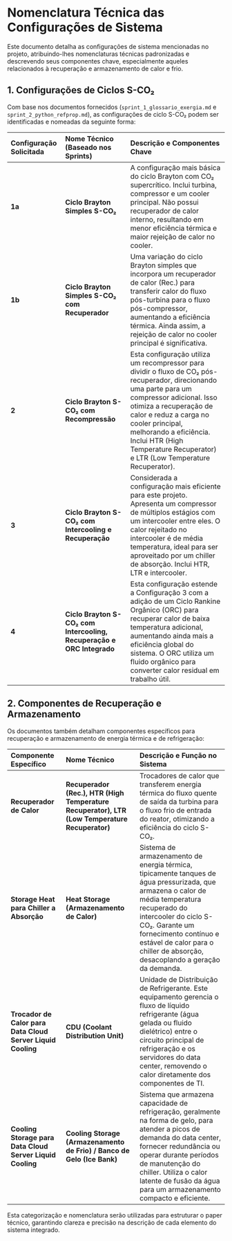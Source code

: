 # Nomenclatura Técnica das Configurações de Sistema

Este documento detalha as configurações de sistema mencionadas no projeto, atribuindo-lhes nomenclaturas técnicas padronizadas e descrevendo seus componentes chave, especialmente aqueles relacionados à recuperação e armazenamento de calor e frio.

## 1. Configurações de Ciclos S-CO₂

Com base nos documentos fornecidos (`sprint_1_glossario_exergia.md` e `sprint_2_python_refprop.md`), as configurações de ciclo S-CO₂ podem ser identificadas e nomeadas da seguinte forma:

| Configuração Solicitada | Nome Técnico (Baseado nos Sprints) | Descrição e Componentes Chave |
|:------------------------|:-----------------------------------|:------------------------------|
| **1a**                  | **Ciclo Brayton Simples S-CO₂**    | A configuração mais básica do ciclo Brayton com CO₂ supercrítico. Inclui turbina, compressor e um cooler principal. Não possui recuperador de calor interno, resultando em menor eficiência térmica e maior rejeição de calor no cooler. |
| **1b**                  | **Ciclo Brayton Simples S-CO₂ com Recuperador** | Uma variação do ciclo Brayton simples que incorpora um recuperador de calor (Rec.) para transferir calor do fluxo pós-turbina para o fluxo pós-compressor, aumentando a eficiência térmica. Ainda assim, a rejeição de calor no cooler principal é significativa. |
| **2**                   | **Ciclo Brayton S-CO₂ com Recompressão** | Esta configuração utiliza um recompressor para dividir o fluxo de CO₂ pós-recuperador, direcionando uma parte para um compressor adicional. Isso otimiza a recuperação de calor e reduz a carga no cooler principal, melhorando a eficiência. Inclui HTR (High Temperature Recuperator) e LTR (Low Temperature Recuperator). |
| **3**                   | **Ciclo Brayton S-CO₂ com Intercooling e Recuperação** | Considerada a configuração mais eficiente para este projeto. Apresenta um compressor de múltiplos estágios com um intercooler entre eles. O calor rejeitado no intercooler é de média temperatura, ideal para ser aproveitado por um chiller de absorção. Inclui HTR, LTR e intercooler. |
| **4**                   | **Ciclo Brayton S-CO₂ com Intercooling, Recuperação e ORC Integrado** | Esta configuração estende a Configuração 3 com a adição de um Ciclo Rankine Orgânico (ORC) para recuperar calor de baixa temperatura adicional, aumentando ainda mais a eficiência global do sistema. O ORC utiliza um fluido orgânico para converter calor residual em trabalho útil. |

## 2. Componentes de Recuperação e Armazenamento

Os documentos também detalham componentes específicos para recuperação e armazenamento de energia térmica e de refrigeração:

| Componente Específico | Nome Técnico | Descrição e Função no Sistema |
|:----------------------|:-------------|:------------------------------|
| **Recuperador de Calor** | **Recuperador (Rec.), HTR (High Temperature Recuperator), LTR (Low Temperature Recuperator)** | Trocadores de calor que transferem energia térmica do fluxo quente de saída da turbina para o fluxo frio de entrada do reator, otimizando a eficiência do ciclo S-CO₂. |
| **Storage Heat para Chiller a Absorção** | **Heat Storage (Armazenamento de Calor)** | Sistema de armazenamento de energia térmica, tipicamente tanques de água pressurizada, que armazena o calor de média temperatura recuperado do intercooler do ciclo S-CO₂. Garante um fornecimento contínuo e estável de calor para o chiller de absorção, desacoplando a geração da demanda. |
| **Trocador de Calor para Data Cloud Server Liquid Cooling** | **CDU (Coolant Distribution Unit)** | Unidade de Distribuição de Refrigerante. Este equipamento gerencia o fluxo de líquido refrigerante (água gelada ou fluido dielétrico) entre o circuito principal de refrigeração e os servidores do data center, removendo o calor diretamente dos componentes de TI. |
| **Cooling Storage para Data Cloud Server Liquid Cooling** | **Cooling Storage (Armazenamento de Frio) / Banco de Gelo (Ice Bank)** | Sistema que armazena capacidade de refrigeração, geralmente na forma de gelo, para atender a picos de demanda do data center, fornecer redundância ou operar durante períodos de manutenção do chiller. Utiliza o calor latente de fusão da água para um armazenamento compacto e eficiente. |

Esta categorização e nomenclatura serão utilizadas para estruturar o paper técnico, garantindo clareza e precisão na descrição de cada elemento do sistema integrado.
